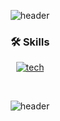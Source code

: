 <div align=center>

![header](https://capsule-render.vercel.app/api?type=waving&color=timeGradient&height=120&animation=fadeIn&section=header&text=&fontAlign=70)

### 🛠️ Skills

[![tech](https://skillicons.dev/icons?i=java,python,spring,mysql,c)](https://skillicons.dev)

<br/>

![header](https://capsule-render.vercel.app/api?type=waving&color=timeGradient&height=120&animation=fadeIn&section=footer)
</div>
